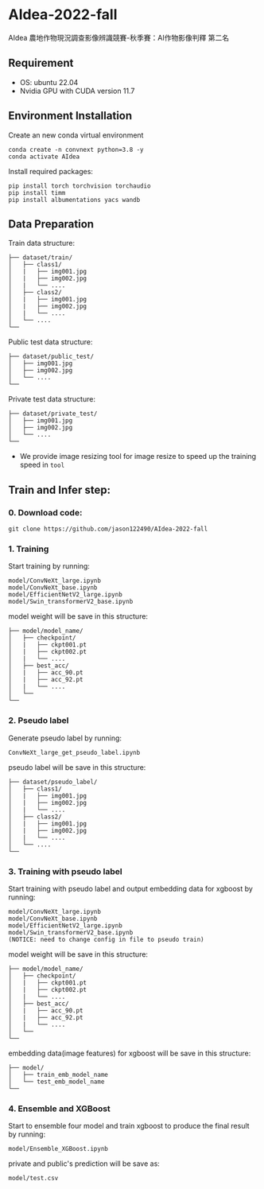 # AIdea-2022-fall
AIdea 農地作物現況調查影像辨識競賽-秋季賽：AI作物影像判釋 第二名
## Requirement
+ OS: ubuntu 22.04
+ Nvidia GPU with CUDA version 11.7
## Environment Installation
Create an new conda virtual environment
```
conda create -n convnext python=3.8 -y
conda activate AIdea
```
Install required packages:
```
pip install torch torchvision torchaudio
pip install timm
pip install albumentations yacs wandb
```
## Data Preparation
Train data structure:
```
├── dataset/train/
│   ├── class1/
│   |   ├── img001.jpg
│   |   ├── img002.jpg
│   |   └── ....
│   ├── class2/
│   |   ├── img001.jpg
│   |   ├── img002.jpg
│   |   └── ....
│   └── ....
└──
```
Public test data structure:
```
├── dataset/public_test/
│   ├── img001.jpg
│   ├── img002.jpg
│   └── ....
└──
```
Private test data structure:
```
├── dataset/private_test/
│   ├── img001.jpg
│   ├── img002.jpg
│   └── ....
└──
```
+ We provide image resizing tool for image resize to speed up the training speed in `tool`
## Train and Infer step:
### 0. Download code:
```
git clone https://github.com/jason122490/AIdea-2022-fall
```
### 1. Training
Start training by running:
```
model/ConvNeXt_large.ipynb
model/ConvNeXt_base.ipynb
model/EfficientNetV2_large.ipynb
model/Swin_transformerV2_base.ipynb
```
model weight will be save in this structure:
```
├── model/model_name/
│   ├── checkpoint/
│   |   ├── ckpt001.pt
│   |   ├── ckpt002.pt
│   |   └── ....
│   ├── best_acc/
│   |   ├── acc_90.pt
│   |   ├── acc_92.pt
│   |   └── ....
│   └── 
└──
```
### 2. Pseudo label
Generate pseudo label by running:
```
ConvNeXt_large_get_pseudo_label.ipynb
```
pseudo label will be save in this structure:
```
├── dataset/pseudo_label/
│   ├── class1/
│   |   ├── img001.jpg
│   |   ├── img002.jpg
│   |   └── ....
│   ├── class2/
│   |   ├── img001.jpg
│   |   ├── img002.jpg
│   |   └── ....
│   └── ....
└──
```
### 3. Training with pseudo label
Start training with pseudo label and output embedding data for xgboost by running:
```
model/ConvNeXt_large.ipynb
model/ConvNeXt_base.ipynb
model/EfficientNetV2_large.ipynb
model/Swin_transformerV2_base.ipynb
(NOTICE: need to change config in file to pseudo train)
```
model weight will be save in this structure:
```
├── model/model_name/
│   ├── checkpoint/
│   |   ├── ckpt001.pt
│   |   ├── ckpt002.pt
│   |   └── ....
│   ├── best_acc/
│   |   ├── acc_90.pt
│   |   ├── acc_92.pt
│   |   └── ....
│   └── 
└──
```
embedding data(image features) for xgboost will be save in this structure:
```
├── model/
│   ├── train_emb_model_name
│   └── test_emb_model_name
└──
```
### 4. Ensemble and XGBoost
Start to ensemble four model and train xgboost to produce the final result by running:
```
model/Ensemble_XGBoost.ipynb
```
private and public's prediction will be save as:
```
model/test.csv
```
